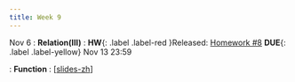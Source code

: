```yaml
---
title: Week 9
---
```


Nov 6
: **Relation(III)**
:  **HW**{: .label .label-red }Released: [Homework #8](https://basics.sjtu.edu.cn/~yangqizhe/pdf/dm2023w/homework/DM-hw8.pdf)  **DUE**{: .label .label-yellow} Nov 13  23:59

: **Function**
  :  \[[slides-zh](https://basics.sjtu.edu.cn/~yangqizhe/pdf/dm2023w/slides/DMLec8-handout-zh.pdf)\]